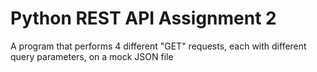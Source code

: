 # Python REST API Assignment 2
A program that performs 4 different "GET" requests, each with different query parameters, on a mock JSON file
